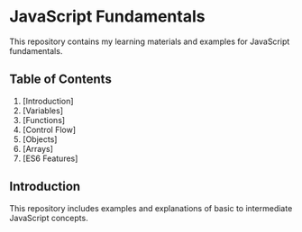 # JavaScript Fundamentals

This repository contains my learning materials and examples for JavaScript fundamentals.

## Table of Contents

1. [Introduction]
2. [Variables]
3. [Functions]
4. [Control Flow]
5. [Objects]
6. [Arrays]
7. [ES6 Features]

## Introduction

This repository includes examples and explanations of basic to intermediate JavaScript concepts.
